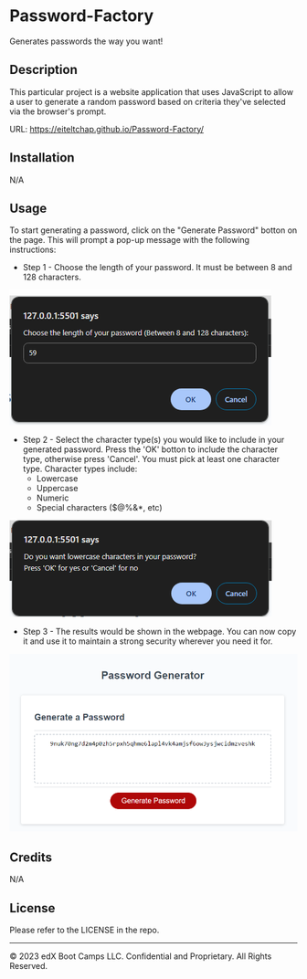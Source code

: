 # Password-Factory
Generates passwords the way you want!


## Description 

This particular project is a website application that uses JavaScript to allow a user to generate a random password based on criteria they've selected via the browser's prompt.

URL: https://eiteltchap.github.io/Password-Factory/

## Installation

N/A


## Usage 

To start generating a password, click on the "Generate Password" botton on the page. This will prompt a pop-up message with the following instructions:

* Step 1 - Choose the length of your password. It must be between 8 and 128 characters.

![password generator](./assets/Password%20Character.png)

* Step 2 - Select the character type(s) you would like to include in your generated password. Press the 'OK' botton to include the character type, otherwise press 'Cancel'. You must pick at least one character type. Character types include:
    * Lowercase
    * Uppercase
    * Numeric
    * Special characters ($@%&*, etc)


![password generator](./assets/Character%20Type%20Options.png)

* Step 3 - The results would be shown in the webpage. You can now copy it and use it to maintain a strong security wherever you need it for.

![password generator](./assets/Results.png)

## Credits

N/A


## License

Please refer to the LICENSE in the repo.


---
© 2023 edX Boot Camps LLC. Confidential and Proprietary. All Rights Reserved.